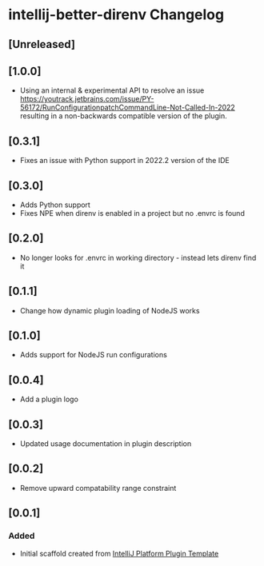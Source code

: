 <!-- Keep a Changelog guide -> https://keepachangelog.com -->

# intellij-better-direnv Changelog

## [Unreleased]

## [1.0.0]
- Using an internal & experimental API to resolve an issue https://youtrack.jetbrains.com/issue/PY-56172/RunConfigurationpatchCommandLine-Not-Called-In-2022
resulting in a non-backwards compatible version of the plugin.

## [0.3.1]
- Fixes an issue with Python support in 2022.2 version of the IDE

## [0.3.0]
- Adds Python support
- Fixes NPE when direnv is enabled in a project but no .envrc is found

## [0.2.0]
- No longer looks for .envrc in working directory - instead lets direnv find it

## [0.1.1]
- Change how dynamic plugin loading of NodeJS works

## [0.1.0]
- Adds support for NodeJS run configurations

## [0.0.4]
- Add a plugin logo

## [0.0.3]
- Updated usage documentation in plugin description

## [0.0.2]
- Remove upward compatability range constraint

## [0.0.1]
### Added
- Initial scaffold created from [IntelliJ Platform Plugin Template](https://github.com/JetBrains/intellij-platform-plugin-template)